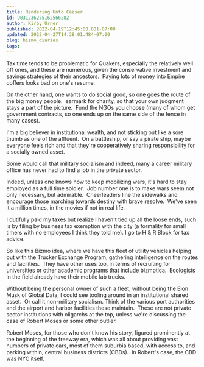 ```yaml
---
title: Rendering Unto Caeser
id: 9031236275162566282
author: Kirby Urner
published: 2022-04-19T12:45:00.001-07:00
updated: 2022-04-27T14:38:01.484-07:00
blog: bizmo_diaries
tags: 
---
```


Tax time tends to be problematic for Quakers, especially the relatively well off ones, and these are numerous, given the conservative investment and savings strategies of their ancestors.  Paying lots of money into Empire coffers looks bad on one's resume.  

On the other hand, one wants to do social good, so one goes the route of the big money people:  earmark for charity, so that your own judgment stays a part of the picture.  Fund the NGOs you choose (many of whom get government contracts, so one ends up on the same side of the fence in many cases).

I'm a big believer in institutional wealth, and not sticking out like a sore thumb as one of the affluent.  On a battleship, or say a pirate ship, maybe everyone feels rich and that they're cooperatively sharing responsibility for a socially owned asset.  

Some would call that military socialism and indeed, many a career military office has never had to find a job in the private sector.

Indeed, unless one knows how to keep mobilizing wars, it's hard to stay employed as a full time soldier.  Job number one is to make wars seem not only necessary, but admirable.  Cheerleaders line the sidewalks and encourage those marching towards destiny with brave resolve.  We've seen it a million times, in the movies if not in real life.

I dutifully paid my taxes but realize I haven't tied up all the loose ends, such is by filing by business tax exemption with the city (a formality for small timers with no employees I think they told me). I go to H & R Block for tax advice.

So like this Bizmo idea, where we have this fleet of utility vehicles helping out with the Trucker Exchange Program, gathering intelligence on the routes and facilities.  They have other uses too, in terms of recruiting for universities or other academic programs that include bizmotica.  Ecologists in the field already have their mobile lab trucks.

Without being the personal owner of such a fleet, without being the Elon Musk of Global Data, I could see tooling around in an institutional shared asset.  Or call it non-military socialism. Think of the various port authorities and the airport and harbor facilities these maintain.  These are not private sector institutions with oligarchs at the top, unless we're discussing the case of Robert Moses or some other outlier.

Robert Moses, for those who don't know his story, figured prominently at the beginning of the freeway era, which was all about providing vast numbers of private cars, most of them suburbia based, with access to, and parking within, central business districts (CBDs).  In Robert's case, the CBD was NYC itself.